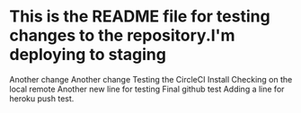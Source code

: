 # This is the README file for testing changes to the repository.I'm deploying to staging

Another change
Another change
Testing the CircleCI Install
Checking on the local remote
Another new line for testing
Final github test
Adding a line for heroku push test.
